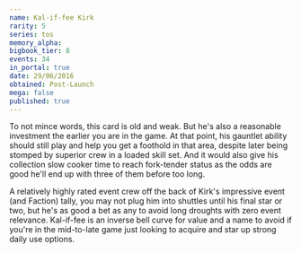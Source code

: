```yaml
---
name: Kal-if-fee Kirk
rarity: 5
series: tos
memory_alpha:
bigbook_tier: 8
events: 34
in_portal: true
date: 29/06/2016
obtained: Post-Launch
mega: false
published: true
---
```


To not mince words, this card is old and weak. But he's also a reasonable investment the earlier you are in the game. At that point, his gauntlet ability should still play and help you get a foothold in that area, despite later being stomped by superior crew in a loaded skill set. And it would also give his collection slow cooker time to reach fork-tender status as the odds are good he'll end up with three of them before too long.

A relatively highly rated event crew off the back of Kirk's impressive event (and Faction) tally, you may not plug him into shuttles until his final star or two, but he's as good a bet as any to avoid long droughts with zero event relevance. Kal-if-fee is an inverse bell curve for value and a name to avoid if you're in the mid-to-late game just looking to acquire and star up strong daily use options.
